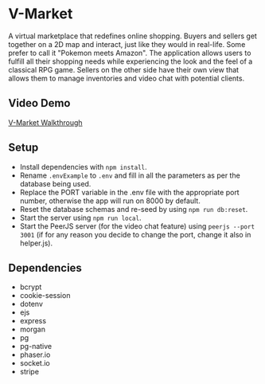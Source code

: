 # V-Market

A virtual marketplace that redefines online shopping. Buyers and sellers get together on a 2D map and interact, just like they would in real-life. Some prefer to call it "Pokemon meets Amazon". The application allows users to fulfill all their shopping needs while experiencing the look and the feel of a classical RPG game. Sellers on the other side have their own view that allows them to manage inventories and video chat with potential clients.

## Video Demo
[V-Market Walkthrough](https://youtu.be/0jPgsHoR6uA)

## Setup
- Install dependencies with `npm install`.
- Rename `.envExample` to `.env` and fill in all the parameters as per the database being used.
- Replace the PORT variable in the .env file with the appropriate port number, otherwise the app will run on 8000 by default.
- Reset the database schemas and re-seed by using `npm run db:reset`.
- Start the server using `npm run local`.
- Start the PeerJS server (for the video chat feature) using `peerjs --port 3001` (if for any reason you decide to change the port, change it also in helper.js).

## Dependencies
- bcrypt
- cookie-session
- dotenv
- ejs
- express
- morgan
- pg
- pg-native
- phaser.io
- socket.io
- stripe
